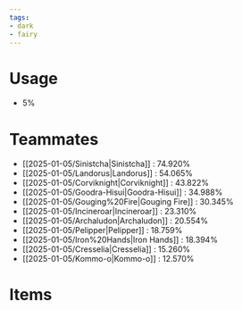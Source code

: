 ```yaml
---
tags:
- dark
- fairy
---
```

# Usage
- 5%
# Teammates
- [[2025-01-05/Sinistcha|Sinistcha]] : 74.920%
- [[2025-01-05/Landorus|Landorus]] : 54.065%
- [[2025-01-05/Corviknight|Corviknight]] : 43.822%
- [[2025-01-05/Goodra-Hisui|Goodra-Hisui]] : 34.988%
- [[2025-01-05/Gouging%20Fire|Gouging Fire]] : 30.345%
- [[2025-01-05/Incineroar|Incineroar]] : 23.310%
- [[2025-01-05/Archaludon|Archaludon]] : 20.554%
- [[2025-01-05/Pelipper|Pelipper]] : 18.759%
- [[2025-01-05/Iron%20Hands|Iron Hands]] : 18.394%
- [[2025-01-05/Cresselia|Cresselia]] : 15.260%
- [[2025-01-05/Kommo-o|Kommo-o]] : 12.570%
# Items